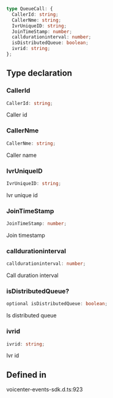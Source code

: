 ```ts
type QueueCall: {
  CallerId: string;
  CallerNme: string;
  IvrUniqueID: string;
  JoinTimeStamp: number;
  calldurationinterval: number;
  isDistributedQueue: boolean;
  ivrid: string;
};
```

## Type declaration

### CallerId

```ts
CallerId: string;
```

Caller id

### CallerNme

```ts
CallerNme: string;
```

Caller name

### IvrUniqueID

```ts
IvrUniqueID: string;
```

Ivr unique id

### JoinTimeStamp

```ts
JoinTimeStamp: number;
```

Join timestamp

### calldurationinterval

```ts
calldurationinterval: number;
```

Call duration interval

### isDistributedQueue?

```ts
optional isDistributedQueue: boolean;
```

Is distributed queue

### ivrid

```ts
ivrid: string;
```

Ivr id

## Defined in

voicenter-events-sdk.d.ts:923
